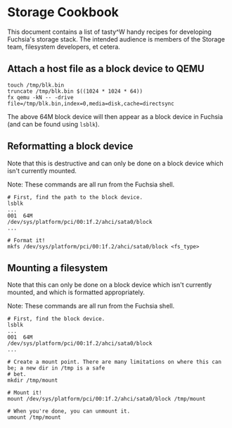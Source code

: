 # Storage Cookbook

This document contains a list of tasty^W handy recipes for developing Fuchsia's storage stack.  The
intended audience is members of the Storage team, filesystem developers, et cetera.

## Attach a host file as a block device to QEMU

```shell
touch /tmp/blk.bin
truncate /tmp/blk.bin $((1024 * 1024 * 64))
fx qemu -kN -- -drive file=/tmp/blk.bin,index=0,media=disk,cache=directsync
```

The above 64M block device will then appear as a block device in Fuchsia (and can be found using
`lsblk`).

## Reformatting a block device

Note that this is destructive and can only be done on a block device which isn't currently mounted.

Note: These commands are all run from the Fuchsia shell.

```shell
# First, find the path to the block device.
lsblk
...
001  64M                                              /dev/sys/platform/pci/00:1f.2/ahci/sata0/block
...

# Format it!
mkfs /dev/sys/platform/pci/00:1f.2/ahci/sata0/block <fs_type>
```

## Mounting a filesystem

Note that this can only be done on a block device which isn't currently mounted, and which is
formatted appropriately.

Note: These commands are all run from the Fuchsia shell.

```shell
# First, find the block device.
lsblk
...
001  64M                                              /dev/sys/platform/pci/00:1f.2/ahci/sata0/block
...

# Create a mount point. There are many limitations on where this can be; a new dir in /tmp is a safe
# bet.
mkdir /tmp/mount

# Mount it!
mount /dev/sys/platform/pci/00:1f.2/ahci/sata0/block /tmp/mount

# When you're done, you can unmount it.
umount /tmp/mount
```
